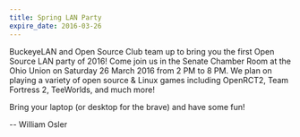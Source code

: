 ```yaml
---
title: Spring LAN Party
expire_date: 2016-03-26
---
```


BuckeyeLAN and Open Source Club team up to bring you the first Open Source LAN
party of 2016! Come join us in the Senate Chamber Room at the Ohio Union on
Saturday 26 March 2016 from 2 PM to 8 PM. We plan on playing a variety of open
source & Linux games including OpenRCT2, Team Fortress 2, TeeWorlds, and much
more!

Bring your laptop (or desktop for the brave) and have some fun!

-- William Osler
